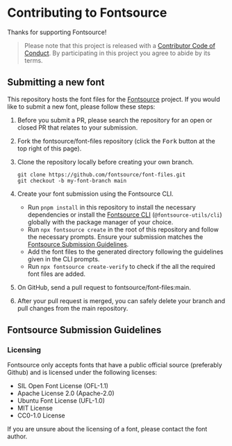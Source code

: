 # Contributing to Fontsource

Thanks for supporting Fontsource!

> Please note that this project is released with a [Contributor Code of Conduct](https://github.com/fontsource/fontsource/blob/main/CODE_OF_CONDUCT.md). By participating in this project you agree to abide by its terms.

## Submitting a new font

This repository hosts the font files for the [Fontsource](https://github.com/fontsource/fontsource) project. If you would like to submit a new font, please follow these steps:

1. Before you submit a PR, please search the repository for an open or closed PR that relates to your submission.
2. Fork the fontsource/font-files repository (click the <kbd>Fork</kbd> button at the top right of this page).
3. Clone the repository locally before creating your own branch.

   ```shell
   git clone https://github.com/fontsource/font-files.git
   git checkout -b my-font-branch main
   ```

4. Create your font submission using the Fontsource CLI.

   - Run `pnpm install` in this repository to install the necessary dependencies or install the [Fontsource CLI](https://github.com/fontsource/fontsource) (`@fontsource-utils/cli`) globally with the package manager of your choice.
   - Run `npx fontsource create` in the root of this repository and follow the necessary prompts. Ensure your submission matches the [Fontsource Submission Guidelines](#fontsource-submission-guidelines).
   - Add the font files to the generated directory following the guidelines given in the CLI prompts.
   - Run `npx fontsource create-verify` to check if the all the required font files are added.

5. On GitHub, send a pull request to fontsource/font-files:main.
6. After your pull request is merged, you can safely delete your branch and pull changes from the main repository.

## Fontsource Submission Guidelines

### Licensing

Fontsource only accepts fonts that have a public official source (preferably Github) and is licensed under the following licenses:

- SIL Open Font License (OFL-1.1)
- Apache License 2.0 (Apache-2.0)
- Ubuntu Font License (UFL-1.0)
- MIT License
- CC0-1.0 License

If you are unsure about the licensing of a font, please contact the font author.
